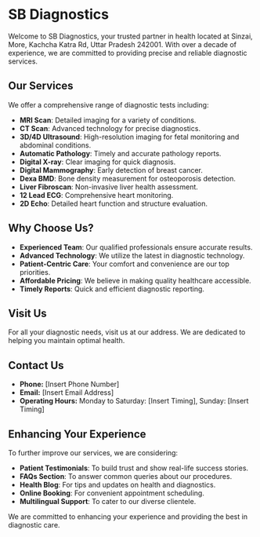 # SB Diagnostics

Welcome to SB Diagnostics, your trusted partner in health located at Sinzai, More, Kachcha Katra Rd, Uttar Pradesh 242001. With over a decade of experience, we are committed to providing precise and reliable diagnostic services.

## Our Services

We offer a comprehensive range of diagnostic tests including:

- **MRI Scan**: Detailed imaging for a variety of conditions.
- **CT Scan**: Advanced technology for precise diagnostics.
- **3D/4D Ultrasound**: High-resolution imaging for fetal monitoring and abdominal conditions.
- **Automatic Pathology**: Timely and accurate pathology reports.
- **Digital X-ray**: Clear imaging for quick diagnosis.
- **Digital Mammography**: Early detection of breast cancer.
- **Dexa BMD**: Bone density measurement for osteoporosis detection.
- **Liver Fibroscan**: Non-invasive liver health assessment.
- **12 Lead ECG**: Comprehensive heart monitoring.
- **2D Echo**: Detailed heart function and structure evaluation.

## Why Choose Us?

- **Experienced Team**: Our qualified professionals ensure accurate results.
- **Advanced Technology**: We utilize the latest in diagnostic technology.
- **Patient-Centric Care**: Your comfort and convenience are our top priorities.
- **Affordable Pricing**: We believe in making quality healthcare accessible.
- **Timely Reports**: Quick and efficient diagnostic reporting.

## Visit Us

For all your diagnostic needs, visit us at our address. We are dedicated to helping you maintain optimal health.

## Contact Us

- **Phone:** [Insert Phone Number]
- **Email:** [Insert Email Address]
- **Operating Hours:** Monday to Saturday: [Insert Timing], Sunday: [Insert Timing]

## Enhancing Your Experience

To further improve our services, we are considering:

- **Patient Testimonials**: To build trust and show real-life success stories.
- **FAQs Section**: To answer common queries about our procedures.
- **Health Blog**: For tips and updates on health and diagnostics.
- **Online Booking**: For convenient appointment scheduling.
- **Multilingual Support**: To cater to our diverse clientele.

We are committed to enhancing your experience and providing the best in diagnostic care.